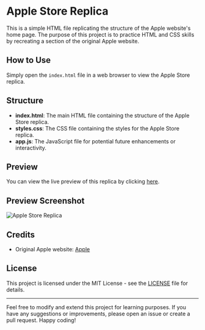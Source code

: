 # Apple Store Replica

This is a simple HTML file replicating the structure of the Apple website's home page. The purpose of this project is to practice HTML and CSS skills by recreating a section of the original Apple website.

## How to Use

Simply open the `index.html` file in a web browser to view the Apple Store replica.

## Structure

- **index.html**: The main HTML file containing the structure of the Apple Store replica.
- **styles.css**: The CSS file containing the styles for the Apple Store replica.
- **app.js**: The JavaScript file for potential future enhancements or interactivity.

## Preview

You can view the live preview of this replica by clicking [here](#).

## Preview Screenshot

![Apple Store Replica](screenshot.png)

## Credits

- Original Apple website: [Apple](https://www.apple.com/th-en/shop/browse/home_th_en)

## License

This project is licensed under the MIT License - see the [LICENSE](LICENSE) file for details.

---

Feel free to modify and extend this project for learning purposes. If you have any suggestions or improvements, please open an issue or create a pull request. Happy coding!
